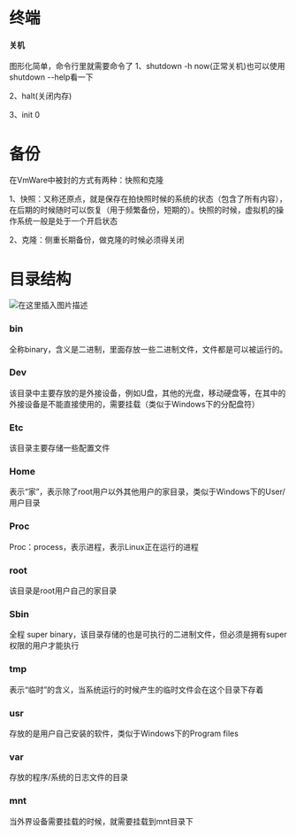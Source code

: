 # 终端
#### 关机
图形化简单，命令行里就需要命令了
1、shutdown -h now(正常关机)也可以使用shutdown --help看一下

2、halt(关闭内存)

3、init 0

# 备份
在VmWare中被封的方式有两种：快照和克隆

1、快照：又称还原点，就是保存在拍快照时候的系统的状态（包含了所有内容），在后期的时候随时可以恢复（用于频繁备份，短期的）。快照的时候，虚拟机的操作系统一般是处于一个开启状态

2、克隆：侧重长期备份，做克隆的时候必须得关闭

# 目录结构
![在这里插入图片描述](https://img-blog.csdnimg.cn/2019100218521438.png)
### bin
全称binary，含义是二进制，里面存放一些二进制文件，文件都是可以被运行的。
### Dev
该目录中主要存放的是外接设备，例如U盘，其他的光盘，移动硬盘等，在其中的外接设备是不能直接使用的，需要挂载（类似于Windows下的分配盘符）
### Etc
该目录主要存储一些配置文件
### Home
表示“家”，表示除了root用户以外其他用户的家目录，类似于Windows下的User/用户目录
### Proc
Proc：process，表示进程，表示Linux正在运行的进程
### root
该目录是root用户自己的家目录
### Sbin
全程 super binary，该目录存储的也是可执行的二进制文件，但必须是拥有super权限的用户才能执行
### tmp
表示“临时”的含义，当系统运行的时候产生的临时文件会在这个目录下存着
### usr
存放的是用户自己安装的软件，类似于Windows下的Program files
### var
存放的程序/系统的日志文件的目录
### mnt
当外界设备需要挂载的时候，就需要挂载到mnt目录下
